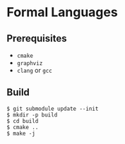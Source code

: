 # Formal Languages
## Prerequisites

- `cmake`
- `graphviz`
- `clang` or `gcc`
## Build

```shell script
$ git submodule update --init
$ mkdir -p build
$ cd build
$ cmake ..
$ make -j
```

